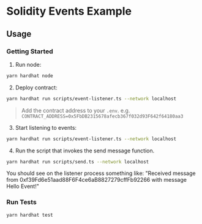 # Solidity Events Example

## Usage

### Getting Started

1. Run node:

```bash
yarn hardhat node
```

2. Deploy contract:

```bash
yarn hardhat run scripts/event-listener.ts --network localhost
```

>Add the contract address to your `.env`. e.g. `CONTRACT_ADDRESS=0x5FbDB2315678afecb367f032d93F642f64180aa3`

3. Start listening to events:

```bash
yarn hardhat run scripts/event-listener.ts --network localhost
```

4. Run the script that invokes the send message function.

```bash
yarn hardhat run scripts/send.ts --network localhost
```

You should see on the listener process something like: "Received message from 0xf39Fd6e51aad88F6F4ce6aB8827279cffFb92266 with message Hello Event!"

### Run Tests

```bash
yarn hardhat test
```

